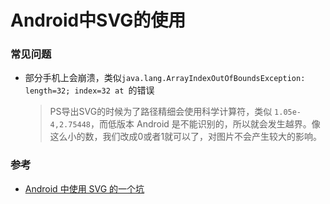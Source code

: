# Android中SVG的使用

### 常见问题

* 部分手机上会崩溃，类似`java.lang.ArrayIndexOutOfBoundsException: length=32; index=32 at `的错误

  > PS导出SVG的时候为了路径精细会使用科学计算符，类似 `1.05e-4,2.75448`，而低版本 Android  是不能识别的，所以就会发生越界。像这么小的数，我们改成0或者1就可以了，对图片不会产生较大的影响。

### 参考

* [Android 中使用 SVG 的一个坑](https://www.jianshu.com/p/85322036913d)